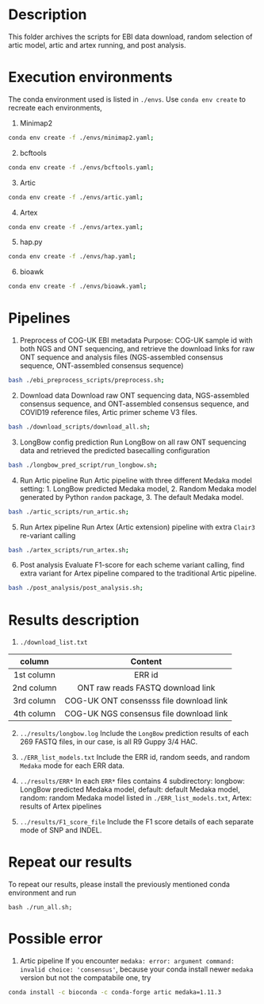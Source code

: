 # Description
This folder archives the scripts for EBI data download, random selection of artic model, artic and artex running, and post analysis.

# Execution environments
The conda environment used is listed in `./envs`. Use `conda env create` to recreate each environments, 
1. Minimap2
```bash
conda env create -f ./envs/minimap2.yaml;
```
2. bcftools
```bash
conda env create -f ./envs/bcftools.yaml;
```
3. Artic
```bash
conda env create -f ./envs/artic.yaml;
```
4. Artex
```bash
conda env create -f ./envs/artex.yaml;
```
5. hap.py
```bash
conda env create -f ./envs/hap.yaml;
```

6. bioawk
```bash
conda env create -f ./envs/bioawk.yaml;
```

# Pipelines
1. Preprocess of COG-UK EBI metadata
Purpose: COG-UK sample id with both NGS and ONT sequencing, and retrieve the download links for raw ONT sequence and analysis files (NGS-assembled consensus sequence, ONT-assembled consensus sequence)
```bash
bash ./ebi_preprocess_scripts/preprocess.sh;
```

2. Download data
Download raw ONT sequencing data, NGS-assembled consensus sequence, and ONT-assembled consensus sequence, and COVID19 reference files, Artic primer scheme V3 files.
```bash
bash ./download_scripts/download_all.sh;
```

3. LongBow config prediction
Run LongBow on all raw ONT sequencing data and retrieved the predicted basecalling configuration
```bash
bash ./longbow_pred_script/run_longbow.sh;
```

4. Run Artic pipeline
Run Artic pipeline with three different Medaka model setting: 1. LongBow predicted Medaka model, 2. Random Medaka model generated by Python `random` package, 3. The default Medaka model.
```bash
bash ./artic_scripts/run_artic.sh;
```

5. Run Artex pipeline
Run Artex (Artic extension) pipeline with extra `Clair3` re-variant calling
```bash
bash ./artex_scripts/run_artex.sh;
```

6. Post analysis
Evaluate F1-score for each scheme variant calling, find extra variant for Artex pipeline compared to the traditional Artic pipeline.
```bash
bash ./post_analysis/post_analysis.sh;
```

# Results description
1. `./download_list.txt`

| column | Content |
|:---:|:---:|
| 1st column | ERR id |
| 2nd column | ONT raw reads FASTQ download link |
| 3rd column | COG-UK ONT consensss file download link |
| 4th column | COG-UK NGS consensus file download link |


2. `../results/longbow.log`
Include the `LongBow` prediction results of each 269 FASTQ files, in our case, is all R9 Guppy 3/4 HAC.


3. `./ERR_list_models.txt`
Include the ERR id, random seeds, and random `Medaka` mode for each ERR data.

4. `../results/ERR*`
In each `ERR*` files contains 4 subdirectory: longbow: LongBow predicted Medaka model, default: default Medaka model, random: random Medaka model listed in `./ERR_list_models.txt`, Artex: results of Artex pipelines

5. `../results/F1_score_file`
Include the F1 score details of each separate mode of SNP and INDEL.


# Repeat our results
To repeat our results, please install the previously mentioned conda environment and run
```
bash ./run_all.sh;
```

# Possible error
1. Artic pipeline
If you encounter `medaka: error: argument command: invalid choice: 'consensus'`, because your conda install newer `medaka` version but not the compatabile one, try
```bash
conda install -c bioconda -c conda-forge artic medaka=1.11.3 
```

